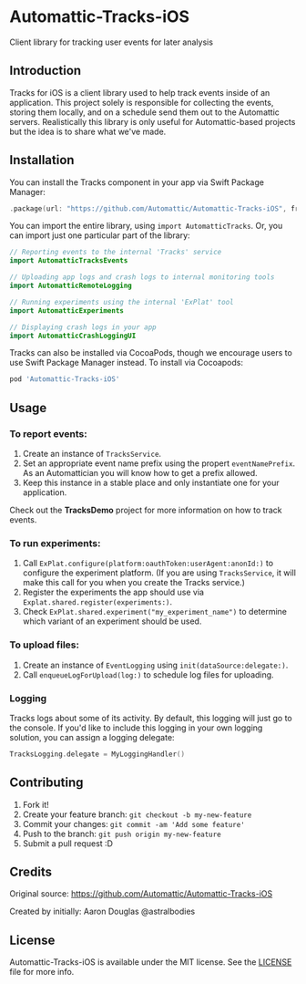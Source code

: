 # Automattic-Tracks-iOS
Client library for tracking user events for later analysis

## Introduction

Tracks for iOS is a client library used to help track events inside of an application. This project solely is responsible for collecting the events, storing them locally, and on a schedule send them out to the Automattic servers. Realistically this library is only useful for Automattic-based projects but the idea is to share what we've made.

## Installation


You can install the Tracks component in your app via Swift Package Manager:

```swift
.package(url: "https://github.com/Automattic/Automattic-Tracks-iOS", from: "0.10.0")
```

You can import the entire library, using `import AutomatticTracks`. Or, you can import just one particular part of the library:

```swift
// Reporting events to the internal 'Tracks' service
import AutomatticTracksEvents

// Uploading app logs and crash logs to internal monitoring tools
import AutomatticRemoteLogging

// Running experiments using the internal 'ExPlat' tool
import AutomatticExperiments

// Displaying crash logs in your app
import AutomatticCrashLoggingUI
```

Tracks can also be installed via CocoaPods, though we encourage users to use Swift Package Manager instead. To install via Cocoapods:

```ruby
pod 'Automattic-Tracks-iOS'
```

## Usage

### To report events:

1. Create an instance of `TracksService`.
2. Set an appropriate event name prefix using the propert `eventNamePrefix`. As an Automattician you will know how to get a prefix allowed.
3. Keep this instance in a stable place and only instantiate one for your application.

Check out the **TracksDemo** project for more information on how to track events.

### To run experiments:

1. Call `ExPlat.configure(platform:oauthToken:userAgent:anonId:)` to configure the experiment platform. (If you are using `TracksService`, it will make this call for you when you create the Tracks service.)
2. Register the experiments the app should use via `Explat.shared.register(experiments:)`.
3. Check `ExPlat.shared.experiment("my_experiment_name")` to determine which variant of an experiment should be used.

### To upload files:

1. Create an instance of `EventLogging` using `init(dataSource:delegate:)`.
2. Call `enqueueLogForUpload(log:)` to schedule log files for uploading.


### Logging

Tracks logs about some of its activity. By default, this logging will just go to the console. If you'd like to include this logging in your own logging solution, you can assign a logging delegate:

```swift
TracksLogging.delegate = MyLoggingHandler()
```


## Contributing

1. Fork it!
2. Create your feature branch: `git checkout -b my-new-feature`
3. Commit your changes: `git commit -am 'Add some feature'`
4. Push to the branch: `git push origin my-new-feature`
5. Submit a pull request :D

## Credits

Original source: https://github.com/Automattic/Automattic-Tracks-iOS

Created by initially: Aaron Douglas @astralbodies

## License

Automattic-Tracks-iOS is available under the MIT license. See the [LICENSE](https://raw.githubusercontent.com/Automattic/Automattic-Tracks-iOS/develop/LICENSE) file for more info.
